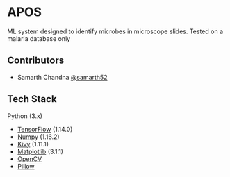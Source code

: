 # APOS

ML system designed to identify microbes in microscope slides. 
Tested on a malaria database only

## Contributors
- Samarth Chandna [@samarth52](https://github.com/samarth52)


## Tech Stack
  Python (3.x)
- [TensorFlow](https://www.tensorflow.org/) (1.14.0)
- [Numpy](https://numpy.org/) (1.16.2)
- [Kivy](https://kivy.org/#home) (1.11.1)
- [Matplotlib](https://matplotlib.org/) (3.1.1)
- [OpenCV](https://opencv.org/) 
- [Pillow](https://pillow.readthedocs.io/en/stable/) 
